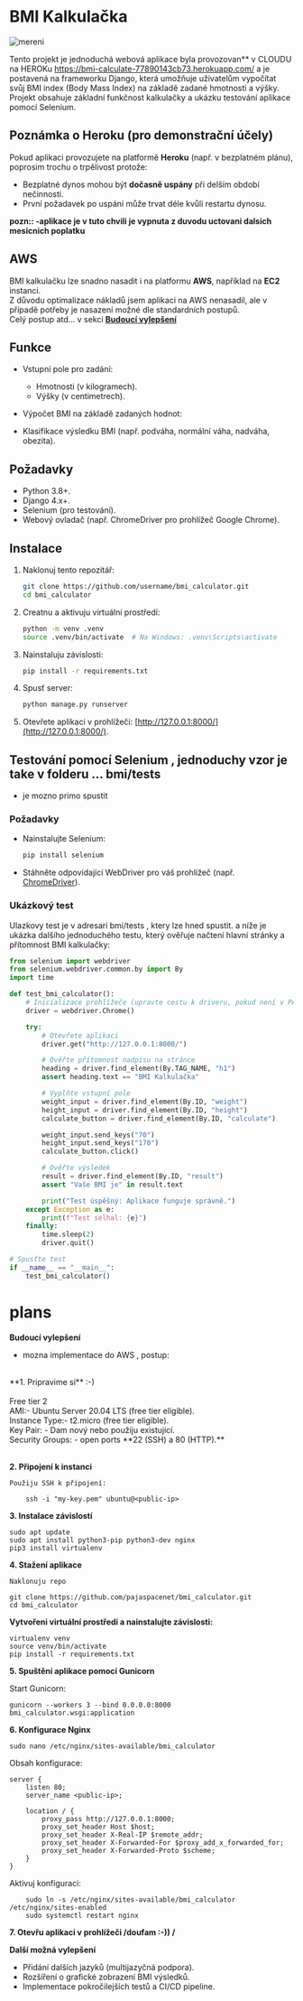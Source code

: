 # BMI Kalkulačka
![mereni](https://github.com/user-attachments/assets/157343f5-380f-4d57-aceb-78e0e7ea6829)





Tento projekt je jednoduchá webová aplikace  byla  provozovan** v CLOUDU na HEROKu https://bmi-calculate-77890143cb73.herokuapp.com/ a je  postavená na frameworku Django, která umožňuje uživatelům vypočítat svůj BMI index (Body Mass Index) na základě zadané hmotnosti a výšky. Projekt obsahuje základní funkčnost kalkulačky a ukázku testování aplikace pomocí Selenium.

## Poznámka o Heroku (pro demonstrační účely)

Pokud aplikaci provozujete na platformě **Heroku** (např. v bezplatném plánu), poprosim trochu o trpělivost protože:
- Bezplatné dynos mohou být **dočasně uspány** při delším období nečinnosti.
- První požadavek po uspání může trvat déle kvůli restartu dynosu.

**pozn:: -aplikace je  v tuto chvili je vypnuta z duvodu uctovani dalsich mesicnich poplatku**

##  AWS 
 BMI kalkulačku lze snadno nasadit i na platformu **AWS**, například na **EC2** instanci. <br>
 Z důvodu optimalizace nákladů jsem aplikaci na AWS nenasadil, ale v případě potřeby je nasazení možné dle standardních postupů.<br>
Celý postup atd... v sekci  **[Budoucí vylepšení](#plans)**



## Funkce

- Vstupní pole pro zadání:
  - Hmotnosti (v kilogramech).
  - Výšky (v centimetrech).
- Výpočet BMI na základě zadaných hodnot:


- Klasifikace výsledku BMI (např. podváha, normální váha, nadváha, obezita).

## Požadavky

- Python 3.8+.
- Django 4.x+.
- Selenium (pro testování).
- Webový ovladač (např. ChromeDriver pro prohlížeč Google Chrome).

## Instalace

1. Naklonuj tento repozitář:
   ```bash
   git clone https://github.com/username/bmi_calculator.git
   cd bmi_calculator
   ```

2. Creatnu a aktivuju virtuální prostředí:
   ```bash
   python -m venv .venv
   source .venv/bin/activate  # Na Windows: .venv\Scripts\activate
   ```

3. Nainstaluju závislosti:
   ```bash
   pip install -r requirements.txt
   ```

4. Spusť server:
   ```bash
   python manage.py runserver
   ```

5. Otevřete aplikaci v prohlížeči: [http://127.0.0.1:8000/](http://127.0.0.1:8000/).

## Testování pomocí Selenium , jednoduchy vzor je take v folderu ... bmi/tests
- je mozno primo spustit

### Požadavky
- Nainstalujte Selenium:
  ```bash
  pip install selenium
  ```
- Stáhněte odpovídající WebDriver pro váš prohlížeč (např. [ChromeDriver](https://sites.google.com/chromium.org/driver/)).

### Ukázkový test
Ulazkovy test je v adresari bmi/tests  , ktery lze hned spustit.
a níže  je ukázka dalšího jednoduchého testu, který ověřuje načtení hlavní stránky a přítomnost BMI kalkulačky:

```python
from selenium import webdriver
from selenium.webdriver.common.by import By
import time

def test_bmi_calculator():
    # Inicializace prohlížeče (upravte cestu k driveru, pokud není v PATH)
    driver = webdriver.Chrome()

    try:
        # Otevřete aplikaci
        driver.get("http://127.0.0.1:8000/")

        # Ověřte přítomnost nadpisu na stránce
        heading = driver.find_element(By.TAG_NAME, "h1")
        assert heading.text == "BMI Kalkulačka"

        # Vyplňte vstupní pole
        weight_input = driver.find_element(By.ID, "weight")
        height_input = driver.find_element(By.ID, "height")
        calculate_button = driver.find_element(By.ID, "calculate")

        weight_input.send_keys("70")
        height_input.send_keys("170")
        calculate_button.click()

        # Ověřte výsledek
        result = driver.find_element(By.ID, "result")
        assert "Vaše BMI je" in result.text

        print("Test úspěšný: Aplikace funguje správně.")
    except Exception as e:
        print(f"Test selhal: {e}")
    finally:
        time.sleep(2)
        driver.quit()

# Spusťte test
if __name__ == "__main__":
    test_bmi_calculator()
```





# plans
**Budoucí vylepšení**
- mozna implementace do AWS , postup:
<br>
**1. Pripravime si** :-) <br> 
<br>
        Free tier 2<br>
       AMI:- Ubuntu Server 20.04 LTS (free tier eligible).<br>
       Instance Type:- t2.micro (free tier eligible).<br>
       Key Pair: - Dam nový nebo použiju existující.<br>
      Security Groups: - open ports **22 (SSH) a 80 (HTTP).**<br><br>
  

**2. Připojení k instanci**

    Použiju SSH k připojení:
```
    ssh -i "my-key.pem" ubuntu@<public-ip>
```
**3. Instalace závislostí**
```
sudo apt update
sudo apt install python3-pip python3-dev nginx 
pip3 install virtualenv
```
**4. Stažení aplikace**

    Naklonuju repo
```
git clone https://github.com/pajaspacenet/bmi_calculator.git
cd bmi_calculator
```

**Vytvořeni virtuální prostředí a nainstalujte závislosti:**

    virtualenv venv
    source venv/bin/activate
    pip install -r requirements.txt

**5. Spuštění aplikace pomocí Gunicorn**

Start Gunicorn:
```
gunicorn --workers 3 --bind 0.0.0.0:8000 bmi_calculator.wsgi:application
```

**6. Konfigurace Nginx**
```
sudo nano /etc/nginx/sites-available/bmi_calculator
```
Obsah konfigurace:

```
server {
    listen 80;
    server_name <public-ip>;

    location / {
        proxy_pass http://127.0.0.1:8000;
        proxy_set_header Host $host;
        proxy_set_header X-Real-IP $remote_addr;
        proxy_set_header X-Forwarded-For $proxy_add_x_forwarded_for;
        proxy_set_header X-Forwarded-Proto $scheme;
    }
}
```
Aktivuj konfiguraci:
```
    sudo ln -s /etc/nginx/sites-available/bmi_calculator /etc/nginx/sites-enabled
    sudo systemctl restart nginx
```



**7. Otevřu  aplikaci v prohlížeči /doufam :-)) /**

    

**Další možná vylepšení**
- Přidání dalších jazyků (multijazyčná podpora).
- Rozšíření o grafické zobrazení BMI výsledků.
- Implementace pokročilejších testů a CI/CD pipeline.


